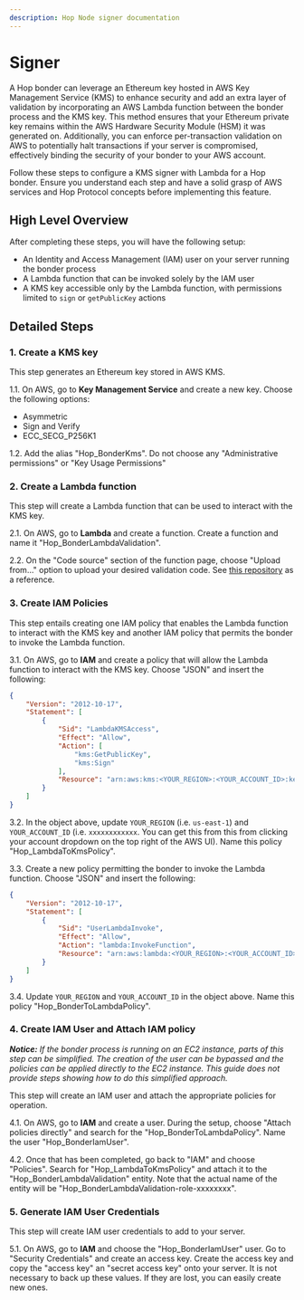 ```yaml
---
description: Hop Node signer documentation
---
```


# Signer

A Hop bonder can leverage an Ethereum key hosted in AWS Key Management Service (KMS) to enhance security and add an extra layer of validation by incorporating an AWS Lambda function between the bonder process and the KMS key. This method ensures that your Ethereum private key remains within the AWS Hardware Security Module (HSM) it was generated on. Additionally, you can enforce per-transaction validation on AWS to potentially halt transactions if your server is compromised, effectively binding the security of your bonder to your AWS account.

Follow these steps to configure a KMS signer with Lambda for a Hop bonder. Ensure you understand each step and have a solid grasp of AWS services and Hop Protocol concepts before implementing this feature.

## High Level Overview

After completing these steps, you will have the following setup:

* An Identity and Access Management (IAM) user on your server running the bonder process
* A Lambda function that can be invoked solely by the IAM user
* A KMS key accessible only by the Lambda function, with permissions limited to `sign` or `getPublicKey` actions

## Detailed Steps

### 1. Create a KMS key

This step generates an Ethereum key stored in AWS KMS.

1.1. On AWS, go to **Key Management Service** and create a new key. Choose the following options:

* Asymmetric
* Sign and Verify
* ECC_SECG_P256K1

1.2. Add the alias "Hop_BonderKms". Do not choose any "Administrative permissions" or "Key Usage Permissions"

### 2. Create a Lambda function

This step will create a Lambda function that can be used to interact with the KMS key.

2.1. On AWS, go to **Lambda** and create a function. Create a function and name it "Hop_BonderLambdaValidation".

2.2. On the "Code source" section of the function page, choose "Upload from..." option to upload your desired validation code. See [this repository](https://github.com/hop-protocol/lambda-bonder-transaction-validation) as a reference.

### 3. Create IAM Policies

This step entails creating one IAM policy that enables the Lambda function to interact with the KMS key and another IAM policy that permits the bonder to invoke the Lambda function.

3.1. On AWS, go to **IAM** and create a policy that will allow the Lambda function to interact with the KMS key. Choose "JSON" and insert the following:

```json
{
    "Version": "2012-10-17",
    "Statement": [
        {
            "Sid": "LambdaKMSAccess",
            "Effect": "Allow",
            "Action": [
                "kms:GetPublicKey",
                "kms:Sign"
            ],
            "Resource": "arn:aws:kms:<YOUR_REGION>:<YOUR_ACCOUNT_ID>:key/Hop_BonderKms"
        }
    ]
}
```

3.2. In the object above, update `YOUR_REGION` (i.e. `us-east-1`) and `YOUR_ACCOUNT_ID` (i.e. `xxxxxxxxxxxx`. You can get this from this from clicking your account dropdown on the top right of the AWS UI). Name this policy "Hop_LambdaToKmsPolicy".

3.3. Create a new policy permitting the bonder to invoke the Lambda function. Choose "JSON" and insert the following:

```json
{
    "Version": "2012-10-17",
    "Statement": [
        {
            "Sid": "UserLambdaInvoke",
            "Effect": "Allow",
            "Action": "lambda:InvokeFunction",
            "Resource": "arn:aws:lambda:<YOUR_REGION>:<YOUR_ACCOUNT_ID>:function:Hop_BonderLambdaValidation"
        }
    ]
}
```

3.4. Update `YOUR_REGION` and `YOUR_ACCOUNT_ID` in the object above. Name this policy "Hop_BonderToLambdaPolicy".

### 4. Create IAM User and Attach IAM policy

_**Notice:** If the bonder process is running on an EC2 instance, parts of this step can be simplified. The creation of the user can be bypassed and the policies can be applied directly to the EC2 instance. This guide does not provide steps showing how to do this simplified approach._

This step will create an IAM user and attach the appropriate policies for operation.

4.1. On AWS, go to **IAM** and create a user. During the setup, choose "Attach policies directly" and search for the "Hop_BonderToLambdaPolicy". Name the user "Hop_BonderIamUser".

4.2. Once that has been completed, go back to "IAM" and choose "Policies". Search for "Hop_LambdaToKmsPolicy" and attach it to the "Hop_BonderLambdaValidation" entity. Note that the actual name of the entity will be "Hop_BonderLambdaValidation-role-xxxxxxxx".

### 5. Generate IAM User Credentials

This step will create IAM user credentials to add to your server.

5.1. On AWS, go to **IAM** and choose the "Hop_BonderIamUser" user. Go to "Security Credentials" and create an access key. Create the access key and copy the "access key" an "secret access key" onto your server. It is not necessary to back up these values. If they are lost, you can easily create new ones.